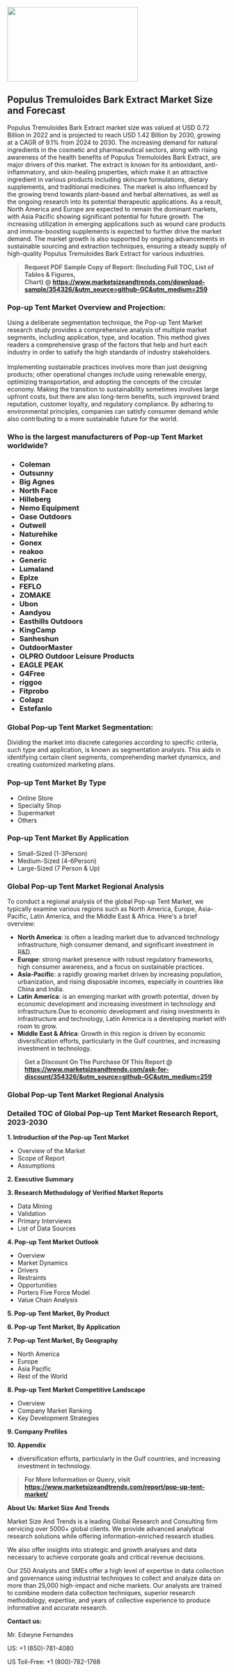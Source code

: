 <p><img class="alignnone size-medium wp-image-20088" src="https://ffe5etoiles.com/wp-content/uploads/2024/12/MST1-300x171.png" alt="" width="300" height="171" /></p><h2>Populus Tremuloides Bark Extract Market Size and Forecast</h2><p>Populus Tremuloides Bark Extract market size was valued at USD 0.72 Billion in 2022 and is projected to reach USD 1.42 Billion by 2030, growing at a CAGR of 9.1% from 2024 to 2030. The increasing demand for natural ingredients in the cosmetic and pharmaceutical sectors, along with rising awareness of the health benefits of Populus Tremuloides Bark Extract, are major drivers of this market. The extract is known for its antioxidant, anti-inflammatory, and skin-healing properties, which make it an attractive ingredient in various products including skincare formulations, dietary supplements, and traditional medicines. The market is also influenced by the growing trend towards plant-based and herbal alternatives, as well as the ongoing research into its potential therapeutic applications. As a result, North America and Europe are expected to remain the dominant markets, with Asia Pacific showing significant potential for future growth. The increasing utilization in emerging applications such as wound care products and immune-boosting supplements is expected to further drive the market demand. The market growth is also supported by ongoing advancements in sustainable sourcing and extraction techniques, ensuring a steady supply of high-quality Populus Tremuloides Bark Extract for various industries.</p><blockquote id="" class=""><strong>Request PDF Sample Copy of Report: (Including Full TOC, List of Tables &amp; Figures, Chart)&nbsp;@&nbsp;<strong><a href="https://www.marketsizeandtrends.com/download-sample/354326/&utm_source=github-GC&utm_medium=259" target="_blank">https://www.marketsizeandtrends.com/download-sample/354326/&utm_source=github-GC&utm_medium=259</a></strong></strong></blockquote><h3 id="" class="">Pop-up Tent Market&nbsp;Overview and Projection:</h3><p id="" class="">Using a deliberate segmentation technique, the Pop-up Tent Market research study provides a comprehensive analysis of multiple market segments, including application, type, and location. This method gives readers a comprehensive grasp of the factors that help and hurt each industry in order to satisfy the high standards of industry stakeholders. <br /> <br />Implementing sustainable practices involves more than just designing products; other operational changes include using renewable energy, optimizing transportation, and adopting the concepts of the circular economy. Making the transition to sustainability sometimes involves large upfront costs, but there are also long-term benefits, such improved brand reputation, customer loyalty, and regulatory compliance. By adhering to environmental principles, companies can satisfy consumer demand while also contributing to a more sustainable future for the world.</p><h3 id="" class="">Who is the largest manufacturers of&nbsp;Pop-up Tent Market worldwide?</h3><h3 class=""><p><ul><li>Coleman </li><li> Outsunny </li><li> Big Agnes </li><li> North Face </li><li> Hilleberg </li><li> Nemo Equipment </li><li> Oase Outdoors </li><li> Outwell </li><li> Naturehike </li><li> Gonex </li><li> reakoo </li><li> Generic </li><li> Lumaland </li><li> Eplze </li><li> FEFLO </li><li> ZOMAKE </li><li> Ubon </li><li> Aandyou </li><li> Easthills Outdoors </li><li> KingCamp </li><li> Sanheshun </li><li> OutdoorMaster </li><li> OLPRO Outdoor Leisure Products </li><li> EAGLE PEAK </li><li> G4Free </li><li> riggoo </li><li> Fitprobo </li><li> Colapz </li><li> Estefanlo</li></ul></p></h3><h3 id="" class="">Global&nbsp;Pop-up Tent Market Segmentation:</h3><p id="" class="">Dividing the market into discrete categories according to specific criteria, such type and application, is known as segmentation analysis. This aids in identifying certain client segments, comprehending market dynamics, and creating customized marketing plans.</p><h3 id="" class="">Pop-up Tent Market&nbsp;By Type</h3><p><p><ul><li>Online Store</li><li> Specialty Shop</li><li> Supermarket</li><li> Others</p></li></ul></p></p><h3 id="" class="">Pop-up Tent Market&nbsp;By Application</h3><p class=""><p><ul><li>Small-Sized (1-3Person)</li><li> Medium-Sized (4-6Person)</li><li> Large-Sized (7 Person & Up)</li></ul></p></p><h3 id="" class="">Global Pop-up Tent Market Regional Analysis</h3><p id="" class="">To conduct a regional analysis of the global Pop-up Tent Market, we typically examine various regions such as North America, Europe, Asia-Pacific, Latin America, and the Middle East &amp; Africa. Here's a brief overview:</p><ul><li><strong>North America</strong>: is often a leading market due to advanced technology infrastructure, high consumer demand, and significant investment in R&amp;D.</li><li><strong>Europe</strong>: strong market presence with robust regulatory frameworks, high consumer awareness, and a focus on sustainable practices.</li><li><strong>Asia-Pacific</strong>: a rapidly growing market driven by increasing population, urbanization, and rising disposable incomes, especially in countries like China and India.</li><li><strong>Latin America</strong>: is an emerging market with growth potential, driven by economic development and increasing investment in technology and infrastructure.Due to economic development and rising investments in infrastructure and technology, Latin America is a developing market with room to grow.</li><li><strong>Middle East &amp; Africa</strong>: Growth in this region is driven by economic diversification efforts, particularly in the Gulf countries, and increasing investment in technology.</li></ul><blockquote id="" class=""><strong>Get a Discount On The Purchase Of This Report @ <strong><a href="https://www.marketsizeandtrends.com/ask-for-discount/354326/&utm_source=github-GC&utm_medium=259" target="_blank">https://www.marketsizeandtrends.com/ask-for-discount/354326/&utm_source=github-GC&utm_medium=259</a></strong></strong></blockquote><h3 id="" class="">Global Pop-up Tent Market Regional Analysis</h3><h3 id="" class="">Detailed TOC of Global Pop-up Tent Market Research Report, 2023-2030</h3><p id="" class=""><strong>1. Introduction of the Pop-up Tent Market</strong></p><ul><li>Overview of the Market</li><li>Scope of Report</li><li>Assumptions</li></ul><p id="" class=""><strong>2. Executive Summary</strong></p><p id="" class=""><strong>3. Research Methodology of Verified Market Reports</strong></p><ul><li>Data Mining</li><li>Validation</li><li>Primary Interviews</li><li>List of Data Sources</li></ul><p id="" class=""><strong>4. Pop-up Tent Market Outlook</strong></p><ul><li>Overview</li><li>Market Dynamics</li><li>Drivers</li><li>Restraints</li><li>Opportunities</li><li>Porters Five Force Model</li><li>Value Chain Analysis</li></ul><p id="" class=""><strong>5. Pop-up Tent Market, By Product</strong></p><p id="" class=""><strong>6. Pop-up Tent Market, By Application</strong></p><p id="" class=""><strong>7. Pop-up Tent Market, By Geography</strong></p><ul><li>North America</li><li>Europe</li><li>Asia Pacific</li><li>Rest of the World</li></ul><p id="" class=""><strong>8. Pop-up Tent Market Competitive Landscape</strong></p><ul><li>Overview</li><li>Company Market Ranking</li><li>Key Development Strategies</li></ul><p id="" class=""><strong>9. Company Profiles</strong></p><p id="" class=""><strong>10. Appendix</strong></p><ul><li>diversification efforts, particularly in the Gulf countries, and increasing investment in technology.</li></ul><blockquote id="" class=""><strong>For More Information or Query, visit <strong><strong><a href="https://www.marketsizeandtrends.com/report/pop-up-tent-market/" target="_blank">https://www.marketsizeandtrends.com/report/pop-up-tent-market/</a></strong></strong></strong></blockquote><p id="" class=""><strong>About Us: Market Size And Trends</strong></p><p id="" class="">Market Size And Trends is a leading Global Research and Consulting firm servicing over 5000+ global clients. We provide advanced analytical research solutions while offering information-enriched research studies.</p><p id="" class="">We also offer insights into strategic and growth analyses and data necessary to achieve corporate goals and critical revenue decisions.</p><p id="" class="">Our 250 Analysts and SMEs offer a high level of expertise in data collection and governance using industrial techniques to collect and analyze data on more than 25,000 high-impact and niche markets. Our analysts are trained to combine modern data collection techniques, superior research methodology, expertise, and years of collective experience to produce informative and accurate research.</p><p id="" class=""><strong>Contact us:</strong></p><p id="" class="">Mr. Edwyne Fernandes</p><p id="" class="">US: +1 (650)-781-4080</p><p id="" class="">US Toll-Free: +1 (800)-782-1768</p>

